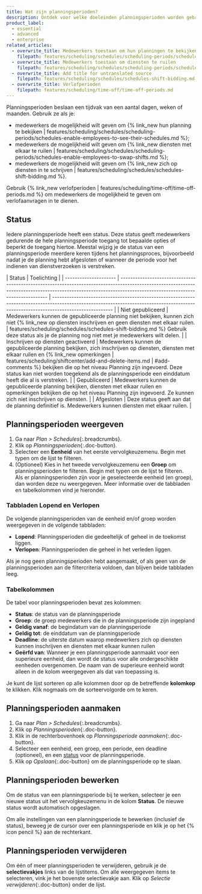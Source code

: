 ```yaml
---
title: Wat zijn planningsperioden?
description: Ontdek voor welke doeleinden planningsperioden worden gebruikt en hoe je ze kunt weergeven, bewerken en verwijderen (Schedules).
product_label:
  - essential
  - advanced
  - enterprise
related_articles:
  - overwrite_title: Medewerkers toestaan om hun planningen te bekijken
    filepath: features/scheduling/schedules/scheduling-periods/schedules-enable-employees-to-see-their-schedules.md
  - overwrite_title: Medewerkers toestaan om diensten te ruilen
    filepath: features/scheduling/schedules/scheduling-periods/schedules-enable-employees-to-swap-shifts.md
  - overwrite_title: Add title for untranslated source
    filepath: features/scheduling/schedules/schedules-shift-bidding.md
  - overwrite_title: Verlofperioden
    filepath: features/scheduling/time-off/time-off-periods.md
---
```


Planningsperioden beslaan een tijdvak van een aantal dagen, weken of maanden. Gebruik ze als je:

- medewerkers de mogelijkheid wilt geven om {% link_new hun planning te bekijken | features/scheduling/schedules/scheduling-periods/schedules-enable-employees-to-see-their-schedules.md %};
- medewerkers de mogelijkheid wilt geven om {% link_new diensten met elkaar te ruilen | features/scheduling/schedules/scheduling-periods/schedules-enable-employees-to-swap-shifts.md %};
- medewerkers de mogelijkheid wilt geven om {% link_new zich op diensten in te schrijven | features/scheduling/schedules/schedules-shift-bidding.md %}.

Gebruik {% link_new verlofperioden | features/scheduling/time-off/time-off-periods.md %} om medewerkers de mogelijkheid te geven om verlofaanvragen in te dienen.

## Status

Iedere planningsperiode heeft een status. Deze status geeft medewerkers gedurende de hele planningsperiode toegang tot bepaalde opties of beperkt de toegang hiertoe. Meestal wijzig je de status van een planningsperiode meerdere keren tijdens het planningsproces, bijvoorbeeld nadat je de planning hebt afgesloten of wanneer de periode voor het indienen van dienstverzoeken is verstreken.

| Status                | Toelichting                                                                                                                                                                                                  |
| --------------------- | ------------------------------------------------------------------------------------------------------------------------------------------------------------------------------------------------------------ | ------------------------------------------------------------------------------------------------------------------------------------------------------------------------------------- |
| Niet gepubliceerd           | Medewerkers kunnen de gepubliceerde planning niet bekijken, kunnen zich niet {% link_new op diensten inschrijven en geen diensten met elkaar ruilen.                                                                                                                 | features/scheduling/schedules/schedules-shift-bidding.md %} Gebruik deze status als je de planning nog niet met je medewerkers wilt delen. |
| Inschrijven op diensten geactiveerd | Medewerkers kunnen de gepubliceerde planning bekijken, zich inschrijven op diensten, diensten met elkaar ruilen en {% link_new opmerkingen | features/scheduling/shiftcenter/add-and-delete-items.md | #add-comments %} bekijken die op het niveau Planning zijn ingevoerd. Deze status kan niet worden toegekend als de planningsperiode een einddatum heeft die al is verstreken. |
| Gepubliceerd             | Medewerkers kunnen de gepubliceerde planning bekijken, diensten met elkaar ruilen en opmerkingen bekijken die op het niveau Planning zijn ingevoerd. Ze kunnen zich niet inschrijven op diensten.                                                                                      |
| Afgesloten              | Deze status geeft aan dat de planning definitief is. Medewerkers kunnen diensten met elkaar ruilen.                                                                                                           |

## Planningsperioden weergeven

1. Ga naar _Plan > Schedules_{:.breadcrumbs}.
2. Klik op _Planningsperioden_{:.doc-button}.
3. Selecteer een **Eenheid** van het eerste vervolgkeuzemenu. Begin met typen om de lijst te filteren.
4. (Optioneel) Kies in het tweede vervolgkeuzemenu een **Groep** om planningsperioden te filteren. Begin met typen om de lijst te filteren.  
   Als er planningsperioden zijn voor je geselecteerde eenheid (en groep), dan worden deze nu weergegeven. Meer informatie over de tabbladen en tabelkolommen vind je hieronder.

### Tabbladen Lopend en Verlopen

De volgende planningsperioden van de eenheid en/of groep worden weergegeven in de volgende tabbladen:

- **Lopend**: Planningsperioden die gedeeltelijk of geheel in de toekomst liggen.
- **Verlopen**: Planningsperioden die geheel in het verleden liggen.

Als je nog geen planningsperioden hebt aangemaakt, of als geen van de planningsperioden aan de filtercriteria voldoen, dan blijven beide tabbladen leeg.

### Tabelkolommen

De tabel voor planningsperioden bevat zes kolommen:

- **Status**: de status van de planningsperiode
- **Groep**: de groep medewerkers die in de planningsperiode zijn ingepland
- **Geldig vanaf**: de begindatum van de planningsperiode
- **Geldig tot**: de einddatum van de planningsperiode
- **Deadline**: de uiterste datum waarop medewerkers zich op diensten kunnen inschrijven en diensten met elkaar kunnen ruilen
- **Geërfd van**: Wanneer je een planningsperiode aanmaakt voor een superieure eenheid, dan wordt de status voor alle ondergeschikte eenheden overgenomen. De naam van de superieure eenheid wordt alleen in de kolom weergegeven als dat van toepassing is.

Je kunt de lijst sorteren op alle kolommen door op de betreffende **kolomkop** te klikken. Klik nogmaals om de sorteervolgorde om te keren.

## Planningsperioden aanmaken

1. Ga naar _Plan > Schedules_{:.breadcrumbs}.
2. Klik op _Planningsperioden_{:.doc-button}.
3. Klik in de rechterbovenhoek op _Planningsperiode aanmaken_{:.doc-button}.
4. Selecteer een eenheid, een groep, een periode, een deadline (optioneel), en een [status](#status) voor de planningsperiode.
5. Klik op _Opslaan_{:.doc-button} om de planningsperiode op te slaan.

## Planningsperioden bewerken

Om de status van een planningsperiode bij te werken, selecteer je een nieuwe status uit het vervolgkeuzemenu in de kolom **Status**. De nieuwe status wordt automatisch opgeslagen.

Om alle instellingen van een planningsperiode te bewerken (inclusief de status), beweeg je de cursor over een planningsperiode en klik je op het {% icon pencil %} aan de rechterkant.

## Planningsperioden verwijderen

Om één of meer planningsperioden te verwijderen, gebruik je de **selectievakjes** links van de lijstitems. Om alle weergegeven items te selecteren, vink je het bovenste selectievakje aan. Klik op _Selectie verwijderen_{:.doc-button} onder de lijst.
